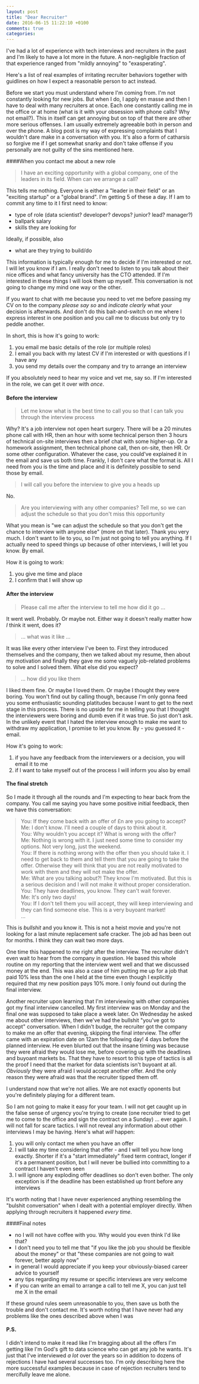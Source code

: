 ```yaml
---
layout: post
title: "Dear Recruiter"
date: 2016-06-15 11:22:10 +0100
comments: true
categories: 
---
```

I've had a lot of experience with tech interviews and recruiters in the past and I'm likely to have a lot more in the future. A non-negligible fraction of that experience ranged from "mildly annoying" to "exasperating". 

Here's a list of real examples of irritating recruiter behaviors together with guidlines on how I expect a reasonable person to act instead.

Before we start you must understand where I'm coming from. I'm not constantly looking for new jobs. But when I do, I apply en masse and then I have to deal with many recruiters at once. Each one constantly calling me in the office or at home (what is it with your obsession with phone calls? Why not email?). This in itself can get annoying but on top of that there are other more serious offenses. I am usually extremely agreeable both in person and over the phone. A blog post is my way of expressing complaints that I wouldn't dare make in a conversation with you. It's also a form of catharsis so forgive me if I get somewhat snarky and don't take offense if you personally are not guilty of the sins mentioned here.

####When you contact me about a new role
>I have an exciting opportunity with a global company, one of the leaders in its field. When can we arrange a call?

This tells me nothing. Everyone is either a "leader in their field" or an "exciting startup" or a "global brand". I'm getting 5 of these a day. If I am to commit any time to it I first need to know:

- type of role (data scientist? developer? devops? junior? lead? manager?)
- ballpark salary
- skills they are looking for

Ideally, if possible, also

- what are they trying to build/do

This information is typically enough for me to decide if I'm interested or not. I will let you know if I am. I really don't need to listen to you talk about their nice offices and what fancy university has the CTO attended. If I'm interested in these things I will look them up myself. This conversation is not going to change my mind one way or the other. 

If you want to chat with me because you need to vet me before passing my CV on to the company *please say so* and *indicate clearly* what your decision is afterwards. And don't do this bait-and-switch on me where I express interest in one position and you call me to discuss but only try to peddle another.

In short, this is how it's going to work:

1. you email me basic details of the role (or multiple roles)
2. I email you back with my latest CV if I'm interested or with questions if I have any
3. you send my details over the company and try to arrange an interview

If you absolutely need to hear my voice and vet me, say so. If I'm interested in the role, we can get it over with *once*.

#### Before the interview
>Let me know what is the best time to call you so that I can talk you through the interview process

Why? It's a job interview not open heart surgery. There will be a 20 minutes phone call with HR, then an hour with some technical person then 3 hours of technical on-site interviews then a brief chat with some higher-up. Or a homework assignment, then technical phone call, then on-site, then HR. Or some other configuration. Whatever the case, you could've explained it in the email and save us both time. Frankly, I don't care what the format is. All I need from you is the time and place and it is definitely possible to send those by email.

>I will call you before the interview to give you a heads up

No.

>Are you interviewing with any other companies? Tell me, so we can adjust the schedule so that you don't miss this opportunity

What you mean is "we can adjust the schedule so that you don't get the chance to interview with anyone else" (more on that later). Thank you very much. I don't want to lie to you, so I'm just not going to tell you anything. If I actually need to speed things up because of other interviews, I will let you know. By email.

How it is going to work:

1. you give me time and place
2. I confirm that I will show up

#### After the interview
>Please call me after the interview to tell me how did it go ...

It went well. Probably. Or maybe not. Either way it doesn't really matter how _I_ think it went, does it?

>... what was it like ...

It was like every other interview I've been to. First they introduced themselves and the company, then we talked about my resume, then about my motivation and finally they gave me some vaguely job-related problems to solve and I solved them. What else did you expect?

>... how did you like them

I liked them fine. Or maybe I loved them. Or maybe I thought they were boring. You won't find out by calling though, because I'm only gonna feed you some enthusiastic sounding platitudes because I want to get to the next stage in this process. There is no upside for me in telling you that I thought the interviewers were boring and dumb even if it was true. So just don't ask. In the unlikely event that I hated the interview enough to make me want to withdraw my application, I promise to let you know. By - you guessed it - email.

How it's going to work:

1. if you have any feedback from the interviewers or a decision, you will email it to me
2. if I want to take myself out of the process I will inform you also by email

#### The final stretch
So I made it through all the rounds and I'm expecting to hear back from the company. You call me saying you have some positive initial feedback, then we have this conversation:

>You: If they come back with an offer of £n are you going to accept?  
Me: I don't know. I'll need a couple of days to think about it.  
You: Why wouldn't you accept it? What is wrong with the offer?  
Me: Nothing is wrong with it. I just need some time to consider my options. Not very long, just the weekend.  
You: If there is nothing wrong with the offer then you should take it. I need to get back to them and tell them that you are going to take the offer. Otherwise they will think that you are not really motivated to work with them and they will not make the offer.  
Me: What are you talking aobut?! They know I'm motivated. But this is a serious decision and I will not make it without proper consideration.  
You: They have deadlines, you know. They can't wait forever.  
Me: It's only two days!  
You: If I don't tell them you will accept, they will keep interviewing and they can find someone else. This is a very buyoant market!  
...

This is *bullshit* and you know it. This is not a heist movie and you're not looking for a last minute replacement safe cracker. The job ad has been out for months. I think they can wait two more days.

One time this happened to me right after the interview. The recruiter didn't even wait to hear from the company in question. He based this whole routine on my reporting that the interview went well and that we discussed money at the end. This was also a case of him putting me up for a job that paid 10% less than the one I held at the time even though I explicitly required that my new position pays 10% more. I only found out during the final interview.

Another recruiter upon learning that I'm interviewing with other companies got my final interview cancelled. My first interview was on Monday and the final one was supposed to take place a week later. On Wednesday he asked me about other interviews, then we've had the bullshit "you've got to accept" conversation. When I didn't budge, the recruiter got the company to make me an offer that evening, skipping the final interview. The offer came with an expiration date on 12am the following day! 4 days before the planned interview. He even blurted out that the insane timing was because they were afraid they would lose me, before covering up with the deadlines and buyoant markets bs. That they have to resort to this type of tactics is all the proof I need that the market for data scientists isn't buyoant at all. _Obviously_ they were afraid I would accept another offer. And the only reason they were afraid was that the recruiter tipped them off.

I understand now that we're not allies. We are not exactly oponents but you're definitely playing for a different team. 

So I am not going to make it easy for your team. I will not get caught up in the false sense of urgency you're trying to create (one recruiter tried to get me to come to the office and sign the contract on a Sunday) ... ever again. I will not fall for scare tactics. I will not reveal any information about other interviews I may be having. Here's what _will_ happen:

1. you will only contact me when you have an offer
2. I will take my time considering that offer - and I will tell you how long exactly. Shorter if it's a "start immediately" fixed term contract, longer if it's a permanent position, but I will never be bullied into committing to a contract I haven't even seen
3. I will ignore any exploding offer deadlines so don't even bother. The only exception is if the deadline has been established up front before any interviews

It's worth noting that I have never experienced anything resembling the "bulshit conversation" when I dealt with a potential employer directly. When applying through recruiters it happened _every time_.

####Final notes

- no I will not have coffee with you. Why would you even think I'd like that?
- I don't need you to tell me that "if you like the job you should be flexible about the money" or that "these companies are not going to wait forever, better apply now"
- in general I would appreciate if you keep your obviously-biased career advice to yourself
- any tips regarding my resume or specific interviews are very welcome
- if you can write an email to arrange a call to tell me X, you can just tell me X in the email

If these ground rules seem unreasonable to you, then save us both the trouble and don't contact me. It's worth noting that I have never had any problems like the ones described above when I was 

#### P.S.
I didn't intend to make it read like I'm bragging about all the offers I'm getting like I'm God's gift to data science who can get any job he wants. It's just that I've interviewed _a lot_ over the years so in addition to dozens of rejections I have had several successes too. I'm only describing here the more successful examples because in case of rejection recruiters tend to mercifully leave me alone.